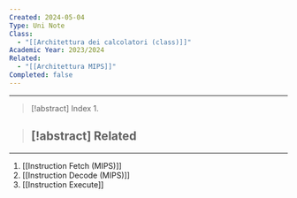 ```yaml
---
Created: 2024-05-04
Type: Uni Note
Class:
  - "[[Architettura dei calcolatori (class)]]"
Academic Year: 2023/2024
Related:
  - "[[Architettura MIPS]]"
Completed: false
---
```

---

>[!abstract] Index
>1. 

>[!abstract] Related
>- 

---

1. [[Instruction Fetch (MIPS)]]
2. [[Instruction Decode (MIPS)]]
3. [[Instruction Execute]]

